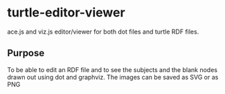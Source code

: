 # turtle-editor-viewer
ace.js and viz.js editor/viewer for both dot files and turtle RDF files.

## Purpose
To be able to edit an RDF file and to see the subjects and the blank nodes drawn out using dot and graphviz.  The images can be saved as SVG or as PNG


